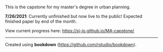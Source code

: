 This is the capstone for my master's degree in urban planning.

**7/26/2021**: Currently unfinished but now live to the public! Expected finished paper by end of the month.

View current progress here: <https://sj-io.github.io/MA-capstone/>

---

Created using **bookdown** (<https://github.com/rstudio/bookdown>).
